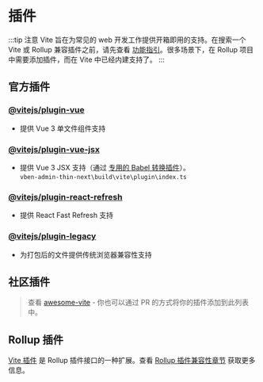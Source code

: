 # 插件

:::tip 注意
Vite 旨在为常见的 web 开发工作提供开箱即用的支持。在搜索一个 Vite 或 Rollup 兼容插件之前，请先查看 [功能指引](../guide/features.md)。很多场景下，在 Rollup 项目中需要添加插件，而在 Vite 中已经内建支持了。
:::

## 官方插件

### [@vitejs/plugin-vue](https://github.com/vitejs/vite/tree/main/packages/plugin-vue)

- 提供 Vue 3 单文件组件支持

### [@vitejs/plugin-vue-jsx](https://github.com/vitejs/vite/tree/main/packages/plugin-vue-jsx) 

- 提供 Vue 3 JSX 支持（通过 [专用的 Babel 转换插件](https://github.com/vuejs/jsx-next)）。  
`vben-admin-thin-next\build\vite\plugin\index.ts`

### [@vitejs/plugin-react-refresh](https://github.com/vitejs/vite/tree/main/packages/plugin-react-refresh) 

- 提供 React Fast Refresh 支持

### [@vitejs/plugin-legacy](https://github.com/vitejs/vite/tree/main/packages/plugin-legacy) 

- 为打包后的文件提供传统浏览器兼容性支持

## 社区插件

> 查看 [awesome-vite](https://github.com/vitejs/awesome-vite#plugins) - 你也可以通过 PR 的方式将你的插件添加到此列表中。

## Rollup 插件

[Vite 插件](https://cn.vitejs.dev/guide/api-plugin.html) 是 Rollup 插件接口的一种扩展。查看 [Rollup 插件兼容性章节](https://cn.vitejs.dev/guide/api-plugin.html#conditional-application) 获取更多信息。

